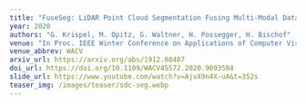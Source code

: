 ```yaml
---
title: "FuseSeg: LiDAR Point Cloud Segmentation Fusing Multi-Modal Data"
year: 2020
authors: "G. Krispel, M. Opitz, G. Waltner, H. Possegger, H. Bischof"
venue: "In Proc. IEEE Winter Conference on Applications of Computer Vision (WACV)"
venue_abbrev: WACV
arxiv_url: https://arxiv.org/abs/1912.08487
doi_url: https://doi.org/10.1109/WACV45572.2020.9093584
slide_url: https://www.youtube.com/watch?v=AjvX9n4X-uA&t=352s
teaser_img: /images/teaser/sdc-seg.webp
---
```

